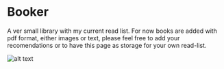 # Booker 
A ver small library with my current read list.
For now books are added with pdf format, either images or text,
please feel free to add your recomendations or to have this page
as storage for your own read-list.

 
![alt text](https://pbs.twimg.com/profile_images/378800000448533787/c32fb13e160ee7cd17848e8cacbbcfc5_400x400.jpeg "Be free.")
